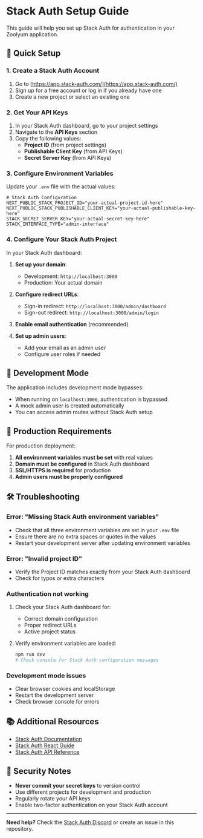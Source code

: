 # Stack Auth Setup Guide

This guide will help you set up Stack Auth for authentication in your Zoolyum application.

## 🚀 Quick Setup

### 1. Create a Stack Auth Account

1. Go to [https://app.stack-auth.com/](https://app.stack-auth.com/)
2. Sign up for a free account or log in if you already have one
3. Create a new project or select an existing one

### 2. Get Your API Keys

1. In your Stack Auth dashboard, go to your project settings
2. Navigate to the **API Keys** section
3. Copy the following values:
   - **Project ID** (from project settings)
   - **Publishable Client Key** (from API Keys)
   - **Secret Server Key** (from API Keys)

### 3. Configure Environment Variables

Update your `.env` file with the actual values:

```env
# Stack Auth Configuration
NEXT_PUBLIC_STACK_PROJECT_ID="your-actual-project-id-here"
NEXT_PUBLIC_STACK_PUBLISHABLE_CLIENT_KEY="your-actual-publishable-key-here"
STACK_SECRET_SERVER_KEY="your-actual-secret-key-here"
STACK_INTERFACE_TYPE="admin-interface"
```

### 4. Configure Your Stack Auth Project

In your Stack Auth dashboard:

1. **Set up your domain**:
   - Development: `http://localhost:3000`
   - Production: Your actual domain

2. **Configure redirect URLs**:
   - Sign-in redirect: `http://localhost:3000/admin/dashboard`
   - Sign-out redirect: `http://localhost:3000/admin/login`

3. **Enable email authentication** (recommended)

4. **Set up admin users**:
   - Add your email as an admin user
   - Configure user roles if needed

## 🔧 Development Mode

The application includes development mode bypasses:

- When running on `localhost:3000`, authentication is bypassed
- A mock admin user is created automatically
- You can access admin routes without Stack Auth setup

## 🚨 Production Requirements

For production deployment:

1. **All environment variables must be set** with real values
2. **Domain must be configured** in Stack Auth dashboard
3. **SSL/HTTPS is required** for production
4. **Admin users must be properly configured**

## 🛠️ Troubleshooting

### Error: "Missing Stack Auth environment variables"

- Check that all three environment variables are set in your `.env` file
- Ensure there are no extra spaces or quotes in the values
- Restart your development server after updating environment variables

### Error: "Invalid project ID"

- Verify the Project ID matches exactly from your Stack Auth dashboard
- Check for typos or extra characters

### Authentication not working

1. Check your Stack Auth dashboard for:
   - Correct domain configuration
   - Proper redirect URLs
   - Active project status

2. Verify environment variables are loaded:
   ```bash
   npm run dev
   # Check console for Stack Auth configuration messages
   ```

### Development mode issues

- Clear browser cookies and localStorage
- Restart the development server
- Check browser console for errors

## 📚 Additional Resources

- [Stack Auth Documentation](https://docs.stack-auth.com/)
- [Stack Auth React Guide](https://docs.stack-auth.com/getting-started/setup/react)
- [Stack Auth API Reference](https://docs.stack-auth.com/rest-api/overview)

## 🔐 Security Notes

- **Never commit your secret keys** to version control
- Use different projects for development and production
- Regularly rotate your API keys
- Enable two-factor authentication on your Stack Auth account

---

**Need help?** Check the [Stack Auth Discord](https://discord.gg/stack-auth) or create an issue in this repository.
